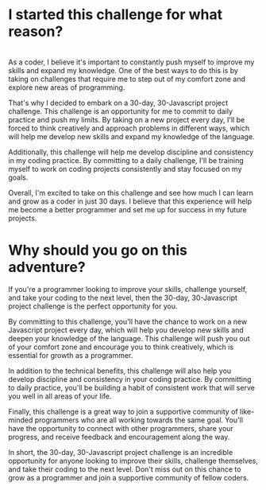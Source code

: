 
# I started this challenge for what reason?
<br>
As a coder, I believe it's important to constantly push myself to improve my skills and expand my knowledge. One of the best ways to do this is by taking on challenges that require me to step out of my comfort zone and explore new areas of programming.

That's why I decided to embark on a 30-day, 30-Javascript project challenge. This challenge is an opportunity for me to commit to daily practice and push my limits. By taking on a new project every day, I'll be forced to think creatively and approach problems in different ways, which will help me develop new skills and expand my knowledge of the language.

Additionally, this challenge will help me develop discipline and consistency in my coding practice. By committing to a daily challenge, I'll be training myself to work on coding projects consistently and stay focused on my goals.

Overall, I'm excited to take on this challenge and see how much I can learn and grow as a coder in just 30 days. I believe that this experience will help me become a better programmer and set me up for success in my future projects.
<br>

#  Why should you go on this adventure? <br>
If you're a programmer looking to improve your skills, challenge yourself, and take your coding to the next level, then the 30-day, 30-Javascript project challenge is the perfect opportunity for you.

By committing to this challenge, you'll have the chance to work on a new Javascript project every day, which will help you develop new skills and deepen your knowledge of the language. This challenge will push you out of your comfort zone and encourage you to think creatively, which is essential for growth as a programmer.

In addition to the technical benefits, this challenge will also help you develop discipline and consistency in your coding practice. By committing to daily practice, you'll be building a habit of consistent work that will serve you well in all areas of your life.

Finally, this challenge is a great way to join a supportive community of like-minded programmers who are all working towards the same goal. You'll have the opportunity to connect with other programmers, share your progress, and receive feedback and encouragement along the way.

In short, the 30-day, 30-Javascript project challenge is an incredible opportunity for anyone looking to improve their skills, challenge themselves, and take their coding to the next level. Don't miss out on this chance to grow as a programmer and join a supportive community of fellow coders.
